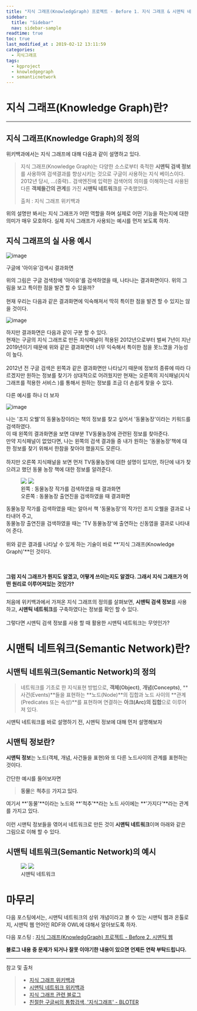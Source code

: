 ```yaml
---
title: "지식 그래프(KnowledgGraph) 프로젝트 - Before 1. 지식 그래프 & 시맨틱 네트워크"
sidebar:
  title: "Sidebar"
  nav: sidebar-sample
readtime: true
toc: true
last_modified_at : 2019-02-12 13:11:59
categories:
  - 지식그래프
tags:
  - kgproject
  - knowledgegraph
  - semanticnetwork
---
```


# 지식 그래프(Knowledge Graph)란?
--- 
## 지식 그래프(Knowledge Graph)의 정의

위키백과에서는 지식 그래프에 대해 다음과 같이 설명하고 있다.

> 지식 그래프(Knowledge Graph)는 다양한 소스로부터 축적한 **시맨틱 검색 정보**를 사용하여 검색결과를 향상시키는 것으로 구글이 사용하는 지식 베이스이다.  <br>
> 2012년 당시, ...(중략).. 검색엔진에 입력한 검색어의 의미를 이해하는데 사용된 다른 **객체들간의 관계**를 가진 **시맨틱 네트워크**를 구축했었다.
> <figcaption>출처 : 지식 그래프 위키백과</figcaption>

위의 설명만 봐서는 지식 그래프가 어떤 역할을 하며 실제로 어떤 기능을 하는지에 대한 의미가 매우 모호하다. 실제 지식 그래프가 사용되는 예시를 먼저 보도록 하자.

## 지식 그래프의 실 사용 예시
![image](https://user-images.githubusercontent.com/18658656/52616428-d3583680-2edb-11e9-8833-0b32fcf7f07c.png)
<figcaption>구글에 '아이유'검색시 결과화면</figcaption>

위의 그림은 구글 검색창에 '아이유'를 검색하였을 때, 나타나는 결과화면이다. 위의 그림을 보고 특이한 점을 발견 할 수 있을까?  
<br>
현재 우리는 다음과 같은 결과화면에 익숙해져서 딱히 특이한 점을 발견 할 수 있지는 않을 것이다.  

![image](https://user-images.githubusercontent.com/18658656/52616598-66916c00-2edc-11e9-83f8-e7357f9c7614.png)

하지만 결과화면은 다음과 같이 구분 할 수 있다.  
현재는 구글의 지식 그래프로 만든 지식패널이 적용된 2012년으로부터 벌써 7년이 지난 2019년이기 때문에 위와 같은 결과화면이 너무 익숙해서 특이한 점을 못느꼈을 가능성이 높다.  
<br>
2012년 전 구글 검색은 왼쪽과 같은 결과화면만 나타났기 때문에 정보의 종류에 따라 다르겠지만 원하는 정보를 찾기가 상대적으로 어려웠지만 현재는 오른쪽의 지식패널(지식 그래프를 적용한 서비스 )를 통해서 원하는 정보를 조금 더 손쉽게 찾을 수 있다.  

다른 예시를 하나 더 보자

![image](https://user-images.githubusercontent.com/18658656/52617326-c1c45e00-2ede-11e9-8f20-1aa15104fef3.png)

나는 '조지 오웰'의 동물농장이라는 책의 정보를 찾고 싶어서 '동물농장'이라는 키워드를 검색하였다.  
이 때 왼쪽의 결과화면을 보면 대부분 TV동물농장에 관련된 정보를 찾아준다.  
만약 지식패널이 없었다면, 나는 왼쪽의 검색 결과들 중 내가 원하는 '동물농장'책에 대한 정보를 찾기 위해서 한참을 찾아야 했을지도 모른다.  
<br>
하지만 오른쪽 지식패널을 보면 먼저 TV동물농장에 대한 설명이 있지만, 하단에 내가 찾으려고 했던 동물 농장 책에 대한 정보를 알려준다.  

<figure class="half">
    <a href="https://user-images.githubusercontent.com/18658656/52617629-cc332780-2edf-11e9-8bdf-f2b63ad183a9.png"><img src="https://user-images.githubusercontent.com/18658656/52617629-cc332780-2edf-11e9-8bdf-f2b63ad183a9.png"></a>
    <a href="https://user-images.githubusercontent.com/18658656/52617642-d48b6280-2edf-11e9-85bf-cd8ade198aac.png"><img src="https://user-images.githubusercontent.com/18658656/52617642-d48b6280-2edf-11e9-85bf-cd8ade198aac.png"></a>
    <figcaption>왼쪽 : 동물농장 작가를 검색하였을 때 결과화면<br>오른쪽 : 동물농장 출연진을 검색하였을 때 결과화면</figcaption>
</figure>

동물농장 작가를 검색하였을 때는 알아서 책 '동물농장'의 작가인 조지 오웰을 결과로 나타내어 주고,  
동물농장 출연진을 검색하였을 때는 'TV 동물농장'에 출연하는 신동엽을 결과로 나타내어 준다.  
<br>
위와 같은 결과를 나타날 수 있게 하는 기술이 바로 **'지식 그래프(Knowledge Graph)'**인 것이다.  
<br>
<br>

**그럼 지식 그래프가 뭔지도 알겠고, 어떻게 쓰이는지도 알겠다. 그래서 지식 그래프가 어떤 원리로 이루어져있는 것인가?**

---

처음에 위키백과에서 가져온 지식 그래프의 정의를 살펴보면, **시맨틱 검색 정보**를 사용하고, **시맨틱 네트워크**를 구축하였다는 정보를 확인 할 수 있다.  <br>
<br>
그렇다면 시맨틱 검색 정보를 사용 할 때 활용한 시맨틱 네트워크는 무엇인가?

# 시맨틱 네트워크(Semantic Network)란?
## 시맨틱 네트워크(Semantic Network)의 정의
> 네트워크를 기초로 한 지식표현 방법으로, **객체(Object)**, **개념(Concepts)**, **사건(Events)**들을 표현하는 **노드(Node)**의 집합과 노드 사이의 **관계(Predicates 또는 속성)**를 표현하며 연결하는 **아크(Arc)의 집합**으로 이루어져 있다.

시맨틱 네트워크를 바로 설명하기 전, 시맨틱 정보에 대해 먼저 설명해보자
## 시맨틱 정보란?
**시맨틱 정보**는 노드(객체, 개념, 사건들을 표현)와 또 다른 노드사이의 관계를 표현하는 것이다. <br>
<br>
간단한 예시를 들어보자면
> **동물**은 **척추**를 **가지고 있다**.

여기서 **'동물'**이라는 노드와 **'척추'**라는 노드 사이에는 **'가지다'**라는 관계를 가지고 있다.<br>
<br>
이런 시맨틱 정보들을 엮어서 네트워크로 만든 것이 **시맨틱 네트워크**이며 아래와 같은 그림으로 이해 할 수 있다.
## 시맨틱 네트워크(Semantic Network)의 예시
<figure class="half">
    <a href="https://user-images.githubusercontent.com/18658656/52614271-84f36980-2ed4-11e9-894e-43a878bc6a47.png"><img src="https://user-images.githubusercontent.com/18658656/52614271-84f36980-2ed4-11e9-894e-43a878bc6a47.png"></a>
    <a href="https://user-images.githubusercontent.com/18658656/52615081-37c4c700-2ed7-11e9-8950-1d16693c47bc.png"><img src="https://user-images.githubusercontent.com/18658656/52615081-37c4c700-2ed7-11e9-8950-1d16693c47bc.png"></a>
    <figcaption>시맨틱 네트워크</figcaption>
</figure>


# 마무리

다음 포스팅에서는, 시맨틱 네트워크의 상위 개념이라고 볼 수 있는 시맨틱 웹과 온톨로지, 시맨틱 웹 언어인 RDF와 OWL에 대해서 알아보도록 하자.

 다음 포스팅 : [지식 그래프(KnowledgGraph) 프로젝트 - Before 2. 시맨틱 웹](https://jinhyeok-kim.github.io/%EC%A7%80%EC%8B%9D%EA%B7%B8%EB%9E%98%ED%94%84/KnowledgeGraphProject-2/)

**블로그 내용 중 문제가 되거나 잘못 이야기한 내용이 있으면 언제든 연락 부탁드립니다.**

---

참고 및 출처  
> - [지식 그래프 위키백과](https://ko.wikipedia.org/wiki/%EC%A7%80%EC%8B%9D_%EA%B7%B8%EB%9E%98%ED%94%84)
> - [시맨틱 네트워크 위키백과](https://ko.wikipedia.org/wiki/%EC%8B%9C%EB%A7%A8%ED%8B%B1_%EB%84%A4%ED%8A%B8%EC%9B%8C%ED%81%AC)
> - [지식 그래프 관련 블로그](https://psyhm.tistory.com/35?category=681399)
> - [친절한 구글씨의 통합검색, '지식그래프' - BLOTER](http://www.bloter.net/archives/149183)